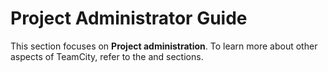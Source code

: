 # Project Administrator Guide

<include from="server-administrator-guide.md" element-id="guides-intro"></include>

This section focuses on **Project administration**. To learn more about other aspects of TeamCity, refer to the [](server-administrator-guide.md) and [](user-guide.md) sections.